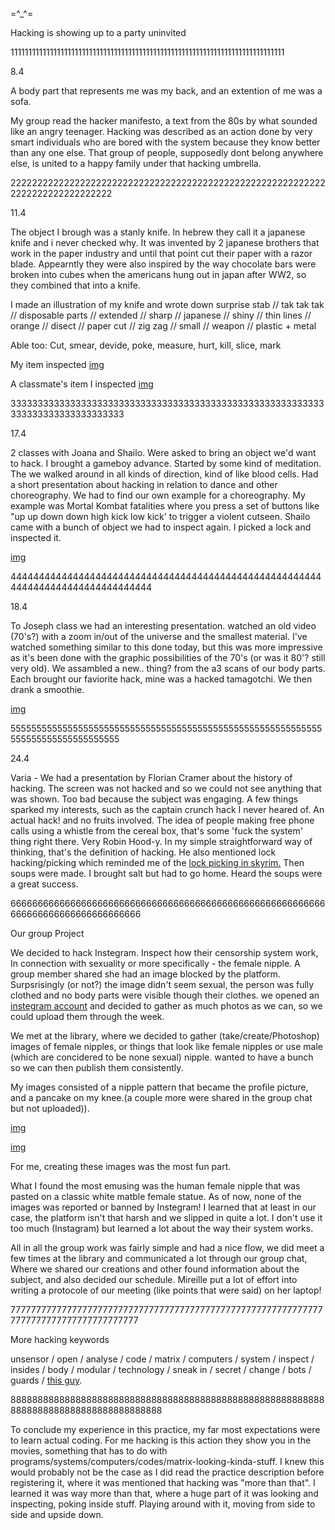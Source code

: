=^_^=

Hacking is showing up to a party uninvited

11111111111111111111111111111111111111111111111111111111111111111111111111111

8.4

A body part that represents me was my back, and an extention of me was a sofa.

My group read the hacker manifesto, a text from the 80s by what sounded like an angry teenager.
Hacking was described as an action done by very smart individuals who are bored with the system because they know better than any one else. That group of people, supposedly dont belong anywhere else, is united to a happy family under that hacking umbrella.

222222222222222222222222222222222222222222222222222222222222222222222222222222

11.4

The object I brough was a stanly knife.
In hebrew they call it a japanese knife and i never checked why. It was invented by 2 japanese brothers that work in the paper industry and until that point cut their paper with a razor blade.
Appearntly they were also inspired by the way chocolate bars were broken into cubes when the americans hung out in japan after WW2, so they combined that into a knife.

I made an illustration of my knife and wrote down
surprise stab // tak tak tak // disposable parts // extended // sharp // japanese // shiny // thin lines // orange // disect // paper cut // zig zag // small // weapon // plastic + metal

Able too:
Cut, smear, devide, poke, measure, hurt, kill, slice, mark

My item inspected
<a href="https://static.wixstatic.com/media/6272f6_22a7e7ccbd8e4066b4103246af7ecde8~mv2_d_3120_4160_s_4_2.jpg">img</a>

A classmate's item I inspected
<a href="https://static.wixstatic.com/media/6272f6_b5e4ce841dd94bdabe73acce9af4c857~mv2_d_3120_4160_s_4_2.jpg">img</a>


3333333333333333333333333333333333333333333333333333333333333333333333333333333

17.4

2 classes with Joana and Shailo. Were asked to bring an object we'd want to hack. I brought a gameboy advance.
Started by some kind of meditation. The we walked around in all kinds of direction, kind of like blood cells.
Had a short presentation about hacking in relation to dance and other choreography.
We had to find our own example for a choreography. My example was Mortal Kombat fatalities where you press a set of buttons like "up up down down high kick low kick' to trigger a violent cutseen.
Shailo came with a bunch of object we had to inspect again. I picked a lock and inspected it.

<a href="https://static.wixstatic.com/media/6272f6_6aa5b59dc4994dde8e9770d7c5f1fa93~mv2_d_3120_4160_s_4_2.jpg">img</a>

44444444444444444444444444444444444444444444444444444444444444444444444444444444

18.4

To Joseph class we had an interesting presentation. watched an old video (70's?) with a zoom in/out of the universe and the smallest material. I've watched something similar to this done today, but this was more impressive as it's been done with the graphic possibilities of the 70's (or was it 80'? still very old).
We assambled a new.. thing? from the a3 scans of our body parts. Each brought our faviorite hack, mine was a hacked tamagotchi.
We then drank a smoothie.

<a href="https://static.wixstatic.com/media/6272f6_26376ab51f7e40999c12c00e127cf563~mv2_d_3120_4160_s_4_2.jpg">img</a>

555555555555555555555555555555555555555555555555555555555555555555555555555555555

24.4

Varia - We had a presentation by Florian Cramer about the history of hacking. The screen was not hacked and so we could not see anything that was shown. Too bad because the subject was engaging.
A few things sparked my interests, such as the captain crunch hack I never heared of. An actual hack! and no fruits involved.
The idea of people making free phone calls using a whistle from the cereal box, that's some 'fuck the system' thing right there. Very Robin Hood-y. In my simple straightforward way of thinking, that's the definition of hacking.
He also mentioned lock hacking/picking which reminded me of the <a href="https://i.ytimg.com/vi/R5fZobDqQbU/maxresdefault.jpg">lock picking in skyrim.</a>
Then soups were made. I brought salt but had to go home. Heard the soups were a great success.

6666666666666666666666666666666666666666666666666666666666666666666666666666666666

Our group Project

We decided to hack Instegram.
Inspect how their censorship system work, In connection with sexuality or more specifically - the female nipple.
A group member shared she had an image blocked by the platform. Surpsrisingly (or not?) the image didn't seem sexual, the person was fully clothed and no body parts were visible though their clothes.
we opened an <a href="https://www.instagram.com/kcahefil/">instegram account</a> and decided to gather as much photos as we can, so we could upload them through the week.

We met at the library, where we decided to gather (take/create/Photoshop) images of female nipples, or things that look like female nipples or use male (which are concidered to be none sexual) nipple. wanted to have a bunch so we can then publish them consistently.

My images consisted of a nipple pattern that became the profile picture, and a pancake on my knee.(a couple more were shared in the group chat but not uploaded)).

<a href="https://static.wixstatic.com/media/6272f6_3424dc73460843b08e6397b2e29ed610~mv2_d_1216_1216_s_2.png">img</a>

<a href="https://static.wixstatic.com/media/6272f6_6463248de3464e3faeda5b65c9084480~mv2_d_3120_4160_s_4_2.jpg">img</a>

For me, creating these images was the most fun part.

What I found the most emusing was the human female nipple that was pasted on a classic white matble female statue.
As of now, none of the images was reported or banned by Instegram!
I learned that at least in our case, the platform isn't that harsh and we slipped in quite a lot.
I don't use it too much (Instagram) but learned a lot about the way their system works.

All in all the group work was fairly simple and had a nice flow, we did meet a few times at the library and communicated a lot through our group chat,
Where we shared our creations and other found information about the subject, and also decided our schedule.
Mireille put a lot of effort into writing a protocole of our meeting (like points that were said) on her laptop!

77777777777777777777777777777777777777777777777777777777777777777777777777777777777777

More hacking keywords

unsensor / open / analyse / code / matrix / computers / system / inspect / insides / body / modular / technology / sneak in / secret / change / bots / guards / <a href="https://static.wixstatic.com/media/6272f6_9f440a476a7047f2956d823c9739b9c0~mv2.jpg">this guy</a>.


88888888888888888888888888888888888888888888888888888888888888888888888888888888888888


To conclude my experience in this practice, my far most expectations were to learn actual coding. For me hacking is this action they show you in the movies, something that has to do with programs/systems/computers/codes/matrix-looking-kinda-stuff.
I knew this would probably not be the case as I did read the practice description before registering it, where it was mentioned that hacking was "more than that".
I learned it was way more than that, where a huge part of it was looking and inspecting, poking inside stuff. Playing around with it, moving from side to side and upside down.




